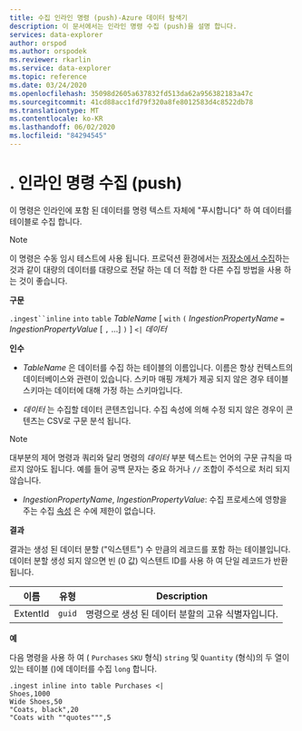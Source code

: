 ```yaml
---
title: 수집 인라인 명령 (push)-Azure 데이터 탐색기
description: 이 문서에서는 인라인 명령 수집 (push)을 설명 합니다.
services: data-explorer
author: orspod
ms.author: orspodek
ms.reviewer: rkarlin
ms.service: data-explorer
ms.topic: reference
ms.date: 03/24/2020
ms.openlocfilehash: 35098d2605a637832fd513da62a956382183a47c
ms.sourcegitcommit: 41cd88acc1fd79f320a8fe8012583d4c8522db78
ms.translationtype: MT
ms.contentlocale: ko-KR
ms.lasthandoff: 06/02/2020
ms.locfileid: "84294545"
---
```

# <a name="ingest-inline-command-push"></a>. 인라인 명령 수집 (push)

이 명령은 인라인에 포함 된 데이터를 명령 텍스트 자체에 "푸시합니다" 하 여 데이터를 테이블로 수집 합니다.

> [!NOTE]
> 이 명령은 수동 임시 테스트에 사용 됩니다.
> 프로덕션 환경에서는 [저장소에서 수집](./ingest-from-storage.md)하는 것과 같이 대량의 데이터를 대량으로 전달 하는 데 더 적합 한 다른 수집 방법을 사용 하는 것이 좋습니다.

**구문**

`.ingest``inline` `into` `table` *TableName* [ `with` `(` *IngestionPropertyName* `=` *IngestionPropertyValue* [ `,` ...] `)` ] `<|` *데이터*

**인수**

* *TableName* 은 데이터를 수집 하는 테이블의 이름입니다.
  이름은 항상 컨텍스트의 데이터베이스와 관련이 있습니다.
  스키마 매핑 개체가 제공 되지 않은 경우 테이블 스키마는 데이터에 대해 가정 하는 스키마입니다.

* *데이터* 는 수집할 데이터 콘텐츠입니다. 수집 속성에 의해 수정 되지 않은 경우이 콘텐츠는 CSV로 구문 분석 됩니다.
 
 > [!NOTE]
 > 대부분의 제어 명령과 쿼리와 달리 명령의 *데이터* 부분 텍스트는 언어의 구문 규칙을 따르지 않아도 됩니다. 예를 들어 공백 문자는 중요 하거나 `//` 조합이 주석으로 처리 되지 않습니다.

* *IngestionPropertyName*, *IngestionPropertyValue*: 수집 프로세스에 영향을 주는 수집 [속성](../../../ingestion-properties.md) 은 수에 제한이 없습니다.

**결과**

결과는 생성 된 데이터 분할 ("익스텐트") 수 만큼의 레코드를 포함 하는 테이블입니다.
데이터 분할 생성 되지 않으면 빈 (0 값) 익스텐트 ID를 사용 하 여 단일 레코드가 반환 됩니다.

|이름       |유형      |Description                                                               |
|-----------|----------|--------------------------------------------------------------------------|
|ExtentId   |`guid`    |명령으로 생성 된 데이터 분할의 고유 식별자입니다.|

**예**

다음 명령을 사용 하 여 ( `Purchases` `SKU` 형식) `string` 및 `Quantity` (형식)의 두 열이 있는 테이블 ()에 데이터를 수집 `long` 합니다.

```kusto
.ingest inline into table Purchases <|
Shoes,1000
Wide Shoes,50
"Coats, black",20
"Coats with ""quotes""",5
```

<!--
You can generate inline ingests commands using the Kusto.Data client library. 
Compression lets you embed new lines in quoted fields.

    Kusto.Data.Common.CslCommandGenerator.GenerateTableIngestPushCommand(tableName, compressed: true, csvData: csvStream);

-->
